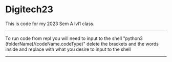 # Digitech23 
This is code for my 2023 Sem A lvl1 class.

---
To run code from repl you will need to input to the shell "python3 (folderName)/(codeName.codeType)" 
delete the brackets and the words inside and replace with what you desire to input to the shell

---
